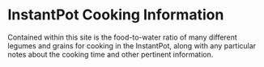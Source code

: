 # InstantPot Cooking Information

Contained within this site is the food-to-water ratio of many different legumes and grains for cooking in the InstantPot, along with any particular notes about the cooking time and other pertinent information.
